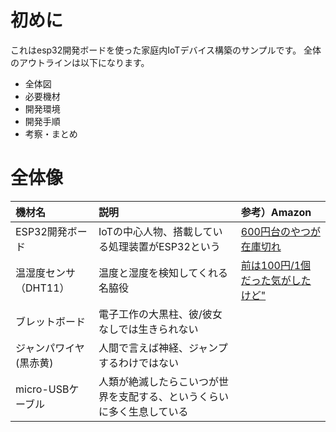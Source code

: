 # 初めに

これはesp32開発ボードを使った家庭内IoTデバイス構築のサンプルです。
全体のアウトラインは以下になります。

- 全体図
- 必要機材
- 開発環境
- 開発手順
- 考察・まとめ

# 全体像
 
| 機材名                           | 説明                                                                   | 参考）Amazon  |
| :------------------------------- | :--------------------------------------------------------------------- | :------------ |
| ESP32開発ボード                  | IoTの中心人物、搭載している処理装置がESP32という                       | [600円台のやつが在庫切れ](https://www.amazon.co.jp/KKHMF-ESP-32S-NodeMCU%E9%96%8B%E7%99%BA%E3%83%9C%E3%83%BC%E3%83%892-4GHz-Bluetooth-%E3%83%87%E3%83%A5%E3%82%A2%E3%83%AB%E3%82%B3%E3%82%A2CPU%E4%BD%8E%E6%B6%88%E8%B2%BB%E9%9B%BB%E5%8A%9B/dp/B077ZSPKLZ/ref=sr_1_19?__mk_ja_JP=%E3%82%AB%E3%82%BF%E3%82%AB%E3%83%8A&crid=20YUB0PTC2XDJ&keywords=esp32&qid=1661863194&sprefix=esp32%2Caps%2C166&sr=8-19) |                                                                        |               |
| 温湿度センサ（DHT11）            | 温度と湿度を検知してくれる名脇役                                       |[前は100円/1個だった気がしたけど"](https://www.amazon.co.jp/VKLSVAN-DHT11%E6%B8%A9%E5%BA%A6%E3%82%BB%E3%83%B3%E3%82%B5%E3%83%BC-%E3%83%A2%E3%82%B8%E3%83%A5%E3%83%BC%E3%83%AB%E6%B9%BF%E5%BA%A6%E3%82%BB%E3%83%B3%E3%82%B5%E3%83%BC%E3%83%A2%E3%82%B8%E3%83%A5%E3%83%BC%E3%83%AB-%E3%83%87%E3%83%A5%E3%83%9D%E3%83%B3%E3%83%A9%E3%82%A4%E3%83%B3%E3%81%A8%E4%BB%98%E5%B1%9E-Arduino%E3%81%AB%E5%AF%BE%E5%BF%9C/dp/B08B8BCLB5/ref=sr_1_9?__mk_ja_JP=%E3%82%AB%E3%82%BF%E3%82%AB%E3%83%8A&crid=1Q9I76RPX7AZM&keywords=DHT11&qid=1661864555&sprefix=dht11%2Caps%2C162&sr=8-9)|
| ブレットボード                   | 電子工作の大黒柱、彼/彼女なしでは生きられない                          |               |
| ジャンパワイヤ(黒赤黄)           | 人間で言えば神経、ジャンプするわけではない                             |               |
| micro-USBケーブル                | 人類が絶滅したらこいつが世界を支配する、というくらいに多く生息している |               |